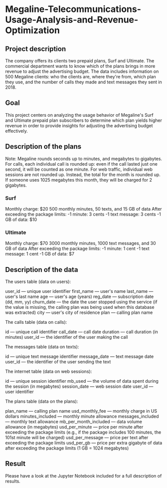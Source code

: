 # Megaline-Telecommunications-Usage-Analysis-and-Revenue-Optimization


## Project description

The company offers its clients two prepaid plans, Surf and Ultimate. The commercial department wants to know which of the plans brings in more revenue to adjust the advertising budget. The data includes information on 500 Megaline clients: who the clients are, where they're from, which plan they use, and the number of calls they made and text messages they sent in 2018.

## Goal

This project centers on analyzing the usage behavior of Megaline's Surf and Ultimate prepaid plan subscribers to determine which plan yields higher revenue in order to provide insights for adjusting the advertising budget effectively.

## Description of the plans

Note: Megaline rounds seconds up to minutes, and megabytes to gigabytes. For calls, each individual call is rounded up: even if the call lasted just one second, it will be counted as one minute. For web traffic, individual web sessions are not rounded up. Instead, the total for the month is rounded up. If someone uses 1025 megabytes this month, they will be charged for 2 gigabytes.

### Surf

Monthly charge: $20
500 monthly minutes, 50 texts, and 15 GB of data
After exceeding the package limits:
-1 minute: 3 cents
-1 text message: 3 cents
-1 GB of data: $10

### Ultimate

Monthly charge: $70
3000 monthly minutes, 1000 text messages, and 30 GB of data
After exceeding the package limits:
-1 minute: 1 cent
-1 text message: 1 cent
-1 GB of data: $7


## Description of the data

The users table (data on users):

user_id — unique user identifier
first_name — user's name
last_name — user's last name
age — user's age (years)
reg_date — subscription date (dd, mm, yy)
churn_date — the date the user stopped using the service (if the value is missing, the calling plan was being used when this database was extracted)
city — user's city of residence
plan — calling plan name

The calls table (data on calls):

id — unique call identifier
call_date — call date
duration — call duration (in minutes)
user_id — the identifier of the user making the call

The messages table (data on texts):

id — unique text message identifier
message_date — text message date
user_id — the identifier of the user sending the text

The internet table (data on web sessions):

id — unique session identifier
mb_used — the volume of data spent during the session (in megabytes)
session_date — web session date
user_id — user identifier

The plans table (data on the plans):

plan_name — calling plan name
usd_monthly_fee — monthly charge in US dollars
minutes_included — monthly minute allowance
messages_included — monthly text allowance
mb_per_month_included — data volume allowance (in megabytes)
usd_per_minute — price per minute after exceeding the package limits (e.g., if the package includes 100 minutes, the 101st minute will be charged)
usd_per_message — price per text after exceeding the package limits
usd_per_gb — price per extra gigabyte of data after exceeding the package limits (1 GB = 1024 megabytes)

## Result

Please have a look at the Jupyter Notebook included for a full description of results.
